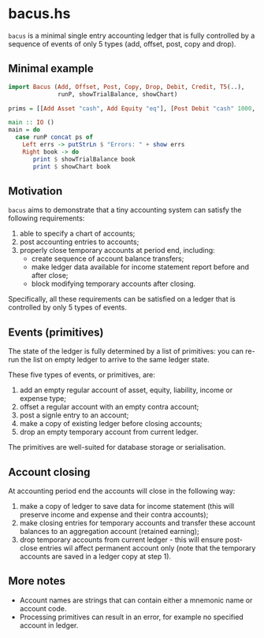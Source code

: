 # bacus.hs

`bacus` is a minimal single entry accounting ledger that is fully controlled by a sequence of events of only 5 types
(add, offset, post, copy and drop). 

## Minimal example

```haskell
import Bacus (Add, Offset, Post, Copy, Drop, Debit, Credit, T5(..),
              runP, showTrialBalance, showChart)

prims = [[Add Asset "cash", Add Equity "eq"], [Post Debit "cash" 1000, Post Credit "eq" 1000]]

main :: IO ()
main = do
  case runP concat ps of
    Left errs -> putStrLn $ "Errors: " + show errs
    Right book -> do
       print $ showTrialBalance book
       print $ showChart book
```

## Motivation

<!--
The corporate accounting systems are dominated by large incumbent players like Intuit (US), SAP (Germany), 1C (Russia), Tally (India).
The prices for this software can go down and its quality can improve if there were less barriers to competition  
which may happen if larger part of accounting standards were provided as open source data and code. 
-->

`bacus` aims to demonstrate that a tiny accounting system can satisfy the following requirements:

1. able to specify a chart of accounts;
2. post accounting entries to accounts;
3. properly close temporary accounts at period end, including:
   - create sequence of account balance transfers;  
   - make ledger data available for income statement report before and after close;
   - block modifying temporary accounts after closing.

Specifically, all these requirements can be satisfied on a ledger that is controlled by only 5 types of events. 

## Events (primitives)

The state of the ledger is fully determined by a list of primitives: you can re-run the list on empty ledger to arrive to the same ledger state.

These five types of events, or primitives, are:

1. add an empty regular account of asset, equity, liability, income or expense type;
3. offset a regular account with an empty contra account;
4. post a signle entry to an account;
5. make a copy of existing ledger before closing accounts;
6. drop an empty temporary account from current ledger. 

The primitives are well-suited for database storage or serialisation.

## Account closing 

At accounting period end the accounts will close in the following way:

1. make a copy of ledger to save data for income statement (this will preserve income and expense and their contra accounts);
2. make closing entries for temporary accounts and transfer these account balances to an aggregation account (retained earning);
3. drop temporary accounts from current ledger - this will ensure post-close entries wil affect permanent account only
   (note that the temporary accounts are saved in a ledger copy at step 1).

## More notes

- Account names are strings that can contain either a mnemonic name or account code.
- Processing primitives can result in an error, for example no specified account in ledger.
